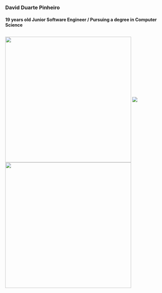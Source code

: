 
### David Duarte Pinheiro
#### 19 years old Junior Software Engineer / Pursuing a degree in Computer Science
##

<div>
  <img width=400 align="center" src="https://github-readme-stats.vercel.app/api?username=daviddev16&show_icons=true&theme=ayu-mirage" />
  <img align="center" src="https://github-readme-stats.vercel.app/api/top-langs/?username=daviddev16&layout=compact&hide=css,scss,html&theme=ayu-mirage" />
  <br>
  <img width=400 align="center" src="https://github-profile-trophy.vercel.app/?username=daviddev16&row=1&theme=onedark" />
</div>



